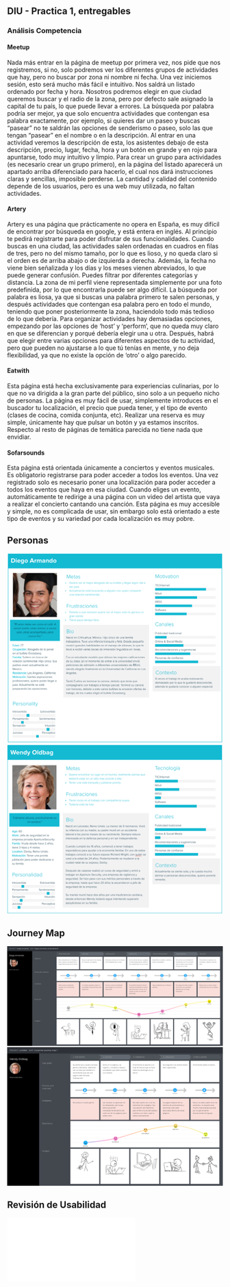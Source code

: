 ## DIU - Practica 1, entregables




### Análisis Competencia

#### Meetup
Nada más entrar en la página de meetup por primera vez, nos pide que nos registremos, si no, solo podremos ver los diferentes grupos de actividades que hay, pero no buscar por zona ni nombre ni fecha. Una vez iniciemos sesión, esto será mucho más fácil e intuitivo. Nos saldrá un listado ordenado por fecha y hora. Nosotros podremos elegir en que ciudad queremos buscar y el radio de la zona, pero por defecto sale asignado la capital de tu país, lo que puede llevar a errores. La búsqueda por palabra podría ser mejor, ya que solo encuentra actividades que contengan esa palabra exactamente, por ejemplo, si quieres dar un paseo y buscas “pasear” no te saldrán las opciones de senderismo o paseo, solo las que tengan “pasear” en el nombre o en la descripción. Al entrar en una actividad veremos la descripción de esta, los asistentes debajo de esta descripción, precio, lugar, fecha, hora y un botón en grande y en rojo para apuntarse, todo muy intuitivo y limpio.
Para crear un grupo para actividades (es necesario crear un grupo primero), en la página del listado aparecerá un apartado arriba diferenciado para hacerlo, el cual nos dará instrucciones claras y sencillas, imposible perderse. 
La cantidad y calidad del contenido depende de los usuarios, pero es una web muy utilizada, no faltan actividades.

#### Artery

Artery es una página que prácticamente no opera en España, es muy difícil de encontrar por búsqueda en google, y está entera en inglés. Al principio te pedirá registrarte para poder disfrutar de sus funcionalidades. Cuando buscas en una ciudad, las actividades salen ordenadas en cuadros en filas de tres, pero no del mismo tamaño, por lo que es lioso, y no queda claro si el orden es de arriba abajo o de izquierda a derecha. Además, la fecha no viene bien señalizada y los días y los meses vienen abreviados, lo que puede generar confusión. Puedes filtrar por diferentes categorías y distancia. La zona de mi perfil viene representada simplemente por una foto predefinida, por lo que encontrarla puede ser algo difícil. 
La búsqueda por palabra es liosa, ya que si buscas una palabra primero te salen personas, y después actividades que contengan esa palabra pero en todo el mundo, teniendo que poner posteriormente la zona, haciendolo todo más tedioso de lo que debería.
Para organizar actividades hay demasiadas opciones, empezando por las opciones de ‘host’ y ‘perform’, que no queda muy claro en que se diferencian y porqué debería elegir una u otra. Después, habrá que elegir entre varias opciones para diferentes aspectos de tu actividad, pero que pueden no ajustarse a lo que tú tenías en mente, y no deja flexibilidad, ya que no existe la opción de ‘otro’ o algo parecido. 

#### Eatwith

Esta página está hecha exclusivamente para experiencias culinarias, por lo que no va dirigida a la gran parte del público, sino solo a un pequeño nicho de personas. La página es muy fácil de usar, simplemente introduces en el buscador tu localización, el precio que pueda tener, y el tipo de evento (clases de cocina, comida conjunta, etc). Realizar una reserva es muy simple, únicamente hay que pulsar un botón y ya estamos inscritos. Respecto al resto de páginas de temática parecida no tiene nada que envidiar.

#### Sofarsounds

Esta página está orientada únicamente a conciertos y eventos musicales. Es obligatorio registrarse para poder acceder a todos los eventos. Una vez registrado solo es necesario poner una localización para poder acceder a todos los eventos que haya en esa ciudad. Cuando eliges un evento, automáticamente te redirige a una página con un video del artista que vaya a realizar el  concierto cantando una canción. Esta página es muy accesible y simple, no es complicada de usar, sin embargo solo está orientado a este tipo de eventos y su variedad por cada localización es muy pobre.


## Personas 

![](DiegoArmando.png)
![](WendyOldbag.png)

## Journey Map

![](JourneyMapArmando.png)
![](JourneyMapOldbag.png)

## Revisión de Usabilidad
![](UsabilityReview.pdf)
